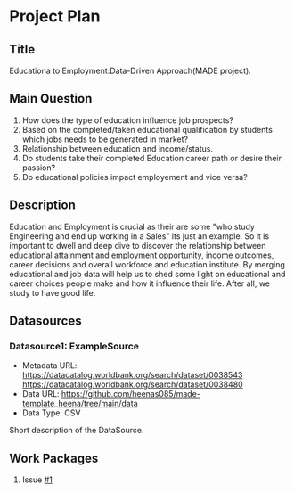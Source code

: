 # Project Plan

## Title
<!-- Give your project a short title. -->
Educationa to Employment:Data-Driven Approach(MADE project).

## Main Question

<!-- Think about one main question you want to answer based on the data. -->
1. How does the type of education influence job prospects?
2. Based on the completed/taken educational qualification by students which jobs needs to be generated in market?
3. Relationship between education and income/status.
4. Do students take their completed Education career path or desire their passion?
5. Do educational policies impact employement and vice versa?

## Description

<!-- Describe your data science project in max. 200 words. Consider writing about why and how you attempt it. -->
Education and Employment is crucial as their are some "who study Engineering and end up working in a Sales" its just an example. So it is important to dwell and deep dive to discover the relationship between educational attainment and employment opportunity, income outcomes, career decisions and overall workforce and education institute.
By merging educational and job data will help us to shed some light on educational and career choices people make and how it influence their life. After all, we study to have good life.

## Datasources

<!-- Describe each datasources you plan to use in a section. Use the prefic "DatasourceX" where X is the id of the datasource. -->

### Datasource1: ExampleSource
* Metadata URL: https://datacatalog.worldbank.org/search/dataset/0038543
                https://datacatalog.worldbank.org/search/dataset/0038480
* Data URL:     https://github.com/heenas085/made-template_heena/tree/main/data
* Data Type:    CSV

Short description of the DataSource.

## Work Packages

1. Issue [#1][i1]

[i1]: https://github.com/jvalue/made-template/issues/1
